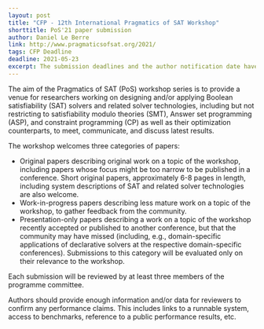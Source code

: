 ```yaml
---
layout: post
title: "CFP - 12th International Pragmatics of SAT Workshop"
shorttitle: PoS'21 paper submission
author: Daniel Le Berre
link: http://www.pragmaticsofsat.org/2021/
tags: CFP Deadline
deadline: 2021-05-23
excerpt: The submission deadlines and the author notification date have been shifted by a week.
---
```


The aim of the Pragmatics of SAT (PoS) workshop series is to provide a venue for researchers working on designing and/or applying Boolean satisfiability (SAT) solvers and related solver technologies, including but not restricting to satisfiability modulo theories (SMT), Answer set programming (ASP), and constraint programming (CP) as well as their optimization counterparts, to meet, communicate, and discuss latest results.

The workshop welcomes three categories of papers:

- Original papers describing original work on a topic of the workshop, including papers whose focus might be too narrow to be published in a conference. Short original papers, approximately 6-8 pages in length, including system descriptions of SAT and related solver technologies are also welcome.
- Work-in-progress papers describing less mature work on a topic of the workshop, to gather feedback from the community.
- Presentation-only papers describing a work on a topic of the workshop recently accepted or published to another conference, but that the community may have missed (including, e.g., domain-specific applications of declarative solvers at the respective domain-specific conferences). Submissions to this category will be evaluated only on their relevance to the workshop.

Each submission will be reviewed by at least three members of the programme committee.

Authors should provide enough information and/or data for reviewers to confirm any performance claims. This includes links to a runnable system, access to benchmarks, reference to a public performance results, etc.
